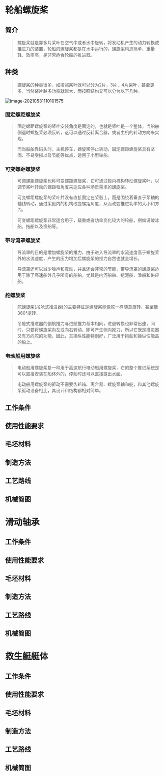 # 轮船螺旋桨

## 简介

> 螺旋桨就是靠多片桨叶在空气中或者水中旋转，将发动机产生的动力转换成推进力的装置，轮船的螺旋桨都是在水中运行的，螺旋桨构造简单、重量轻、效率高，是非常适合轮船的推进器。

## 种类



> 螺旋桨的种类很多，如按照桨叶就可以分为2片，3片，4片桨叶，甚至更多，当然桨片越多功率就越大，而按照结构又可以分为以下几种。

![image-20210531110101575](C:\Users\Tangzheng\AppData\Roaming\Typora\typora-user-images\image-20210531110101575.png)

### 固定螺距螺旋桨

> 固定螺距螺旋桨的桨叶安装角度是固定的，也就是桨叶是一个整体，当船舶倒退时螺旋桨必须反转，这可以通过反转离合器，或者主机的转动方向来实现。
>
> 而当船舶靠码头时，主机停车，螺旋桨停止转动，固定螺距螺旋桨具有坚固、不易受损以及节能等优点，适用于小型轮船。

### 可变螺距螺旋桨

> 可调螺距螺旋桨也称可变螺距螺旋桨，它可通过毂内机构转动螺旋桨叶，以调节桨叶转动的螺距和角度来适应各种场景需求的螺旋桨。
>
> 可变螺距螺旋桨的桨叶并没有直接固定在桨毂上，而是围绕着垂直于桨轴的轴线转动，通过桨毂内的机构改变螺距角度，从而改变推进功率的大小和方向。
>
> 可变螺距螺旋桨非常适合用于，载重或者功率变化较大的轮船，例如说破冰船，拖船以及渔船等。

### 带导流罩螺旋桨

> 导流罩的目的是增加螺旋桨的推力，由于进入导流罩的水流速度高于螺旋桨外的水流速度，产生的压力增加后螺旋桨的推力自然也就会增长。
>
> 导流罩还可以减少噪声和震动，并且还会非常的节能，带导流罩的螺旋桨适用于除了高速船外几乎所有的船舶，尤其是内河船舶、挖泥船、渔船和供应船。

### 舵螺旋桨

> 舵螺旋桨(吊舱式推进器)的主要特征是螺旋桨能像舵一样随意旋转，甚至能360°旋转。
>
> 吊舱式推进器的倒航推力与进航推力基本相同，进退转换也非常迅速，同时，只要将螺旋桨向左或向右转动，即可产生侧向推力，所以它既是推进器又有方向舵的功能，因此，其操纵性能特别好，广泛用于拖船和操纵性能高的船上。

### 电动船用螺旋桨

> 电动船用螺旋桨是一种用于高速航行电动船用螺旋桨，它的整个推进系统是可以直接安装在船体外的，停船时还可以直接提出水面。
>
> 电动船用螺旋桨的驱动不需要齿轮箱、离合器、螺旋桨轴和舵，和其他螺旋桨驱动设备相比，其设计和结构都相对简单。

## 工作条件

## 使用性能要求

## 毛坯材料

## 制造方法

## 工艺路线

## 机械简图





# 滑动轴承

## 工作条件

## 使用性能要求

## 毛坯材料

## 制造方法

## 工艺路线

## 机械简图



# 救生艇艇体

## 工作条件

## 使用性能要求

## 毛坯材料

## 制造方法

## 工艺路线

## 机械简图

